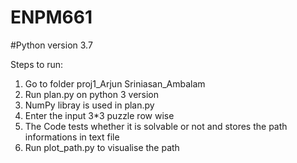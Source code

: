 # ENPM661
#Python version 3.7

Steps to run:
1. Go to folder proj1_Arjun Sriniasan_Ambalam
2. Run plan.py on python 3 version
3. NumPy libray is used in plan.py
4. Enter the input 3*3 puzzle row wise
5. The Code tests whether it is solvable or not and stores the path informations in text file
6. Run plot_path.py to visualise the path
